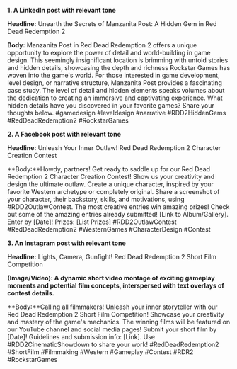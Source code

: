 **1. A LinkedIn post with relevant tone**

**Headline:** Unearth the Secrets of Manzanita Post: A Hidden Gem in Red Dead Redemption 2

**Body:**  Manzanita Post in Red Dead Redemption 2 offers a unique opportunity to explore the power of detail and world-building in game design.  This seemingly insignificant location is brimming with untold stories and hidden details, showcasing the depth and richness Rockstar Games has woven into the game's world.  For those interested in game development, level design, or narrative structure, Manzanita Post provides a fascinating case study.  The level of detail and hidden elements speaks volumes about the dedication to creating an immersive and captivating experience. What hidden details have you discovered in your favorite games? Share your thoughts below. #gamedesign #leveldesign #narrative #RDD2HiddenGems #RedDeadRedemption2 #RockstarGames

**2. A Facebook post with relevant tone**

**Headline:** Unleash Your Inner Outlaw! Red Dead Redemption 2 Character Creation Contest

**Body:**Howdy, partners! Get ready to saddle up for our Red Dead Redemption 2 Character Creation Contest!  Show us your creativity and design the ultimate outlaw.  Create a unique character, inspired by your favorite Western archetype or completely original. Share a screenshot of your character, their backstory, skills, and motivations, using #RDD2OutlawContest. The most creative entries win amazing prizes!  Check out some of the amazing entries already submitted! [Link to Album/Gallery].   Enter by [Date]! Prizes: [List Prizes] #RDD2OutlawContest #RedDeadRedemption2 #WesternGames #CharacterDesign #Contest


**3. An Instagram post with relevant tone**

**Headline:** Lights, Camera, Gunfight! Red Dead Redemption 2 Short Film Competition

**(Image/Video): A dynamic short video montage of exciting gameplay moments and potential film concepts, interspersed with text overlays of contest details.**

**Body:**Calling all filmmakers! Unleash your inner storyteller with our Red Dead Redemption 2 Short Film Competition!  Showcase your creativity and mastery of the game's mechanics. The winning films will be featured on our YouTube channel and social media pages! Submit your short film by [Date]!  Guidelines and submission info: [Link]. Use #RDD2CinematicShowdown to share your work! #RedDeadRedemption2 #ShortFilm #Filmmaking #Western #Gameplay #Contest #RDR2 #RockstarGames